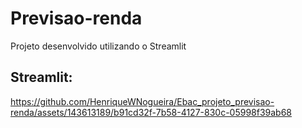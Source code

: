 # Previsao-renda

Projeto desenvolvido utilizando o Streamlit



## Streamlit:

https://github.com/HenriqueWNogueira/Ebac_projeto_previsao-renda/assets/143613189/b91cd32f-7b58-4127-830c-05998f39ab68




